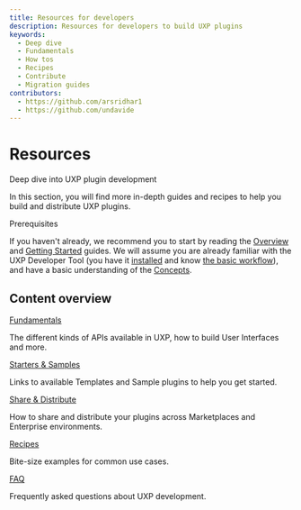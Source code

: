 ```yaml
---
title: Resources for developers
description: Resources for developers to build UXP plugins
keywords:
  - Deep dive
  - Fundamentals
  - How tos
  - Recipes 
  - Contribute
  - Migration guides
contributors:
  - https://github.com/arsridhar1
  - https://github.com/undavide
---
```


# Resources

Deep dive into UXP plugin development

In this section, you will find more in-depth guides and recipes to help you build and distribute UXP plugins.

<InlineAlert slots="header,text" />

Prerequisites

If you haven't already, we recommend you to start by reading the [Overview](../introduction/index.md) and [Getting Started](../plugins/index.md) guides. We will assume you are already familiar with the UXP Developer Tool (you have it [installed](../introduction/essentials/dev-tools/index.md#uxp-developer-tool-udt) and know [the basic workflow](../plugins/tutorials/udt-deep-dive/index.md)), and have a basic understanding of the [Concepts](../plugins/concepts/index.md).

## Content overview

<DiscoverBlock slots="link, text"/>

[Fundamentals](./fundamentals/index.md)

The different kinds of APIs available in UXP, how to build User Interfaces and more.

<DiscoverBlock slots="link, text"/>

[Starters & Samples](./starters-samples/index.md)

Links to available Templates and Sample plugins to help you get started.

<DiscoverBlock slots="link, text"/>

[Share & Distribute](./distribution/overview/index.md)

How to share and distribute your plugins across Marketplaces and Enterprise environments.

<DiscoverBlock slots="link, text"/>

[Recipes](./recipes/index.md)

Bite-size examples for common use cases.

<DiscoverBlock slots="link, text"/>

[FAQ](./faq/index.md)

Frequently asked questions about UXP development.

